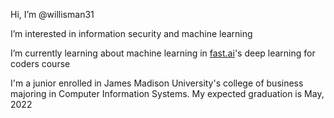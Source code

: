 Hi, I’m @willisman31

I’m interested in information security and machine learning

I’m currently learning about machine learning in [fast.ai](https://course.fast.ai/)'s deep learning for coders course

I'm a junior enrolled in James Madison University's college of business majoring in Computer Information Systems.  My expected graduation is May, 2022
<!---
willisman31/willisman31 is a ✨ special ✨ repository because its `README.md` (this file) appears on your GitHub profile.
You can click the Preview link to take a look at your changes.
--->
